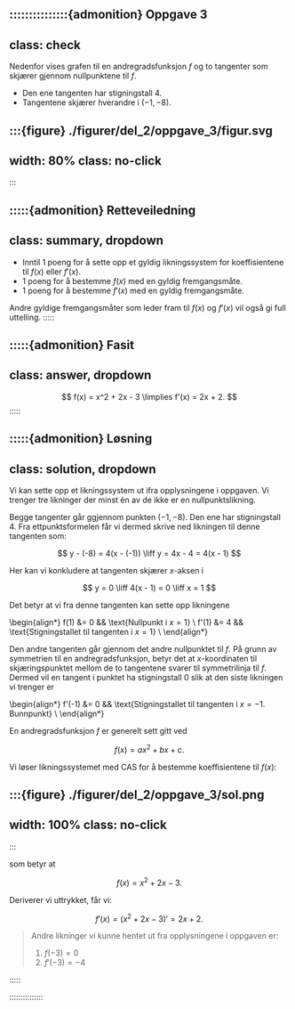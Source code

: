 :::::::::::::::{admonition} Oppgave 3
---
class: check
---
Nedenfor vises grafen til en andregradsfunksjon $f$ og to tangenter som skjærer gjennom nullpunktene til $f$.
* Den ene tangenten har stigningstall $4$.
* Tangentene skjærer hverandre i $(-1, -8)$. 

:::{figure} ./figurer/del_2/oppgave_3/figur.svg
---
width: 80%
class: no-click
---
:::


:::::{admonition} Retteveiledning
---
class: summary, dropdown
---
* Inntil 1 poeng for å sette opp et gyldig likningssystem for koeffisientene til $f(x)$ eller $f'(x)$.
* 1 poeng for å bestemme $f(x)$ med en gyldig fremgangsmåte.
* 1 poeng for å bestemme $f'(x)$ med en gyldig fremgangsmåte.

Andre gyldige fremgangsmåter som leder fram til $f(x)$ og $f'(x)$ vil også gi full uttelling.
:::::


:::::{admonition} Fasit
---
class: answer, dropdown
---
$$
f(x) = x^2 + 2x - 3 \limplies f'(x) = 2x + 2.
$$
:::::


:::::{admonition} Løsning
---
class: solution, dropdown
---
Vi kan sette opp et likningssystem ut ifra opplysningene i oppgaven. Vi trenger tre likninger der minst én av de ikke er en nullpunktslikning. 

Begge tangenter går ggjennom punkten $(-1, -8)$. Den ene har stigningstall $4$. Fra ettpunktsformelen får vi dermed skrive ned likningen til denne tangenten som:

$$
y - (-8) = 4(x - (-1)) \liff y = 4x - 4 = 4(x - 1)
$$

Her kan vi konkludere at tangenten skjærer $x$-aksen i

$$
y = 0 \liff 4(x - 1) = 0 \liff x = 1
$$

Det betyr at vi fra denne tangenten kan sette opp likningene

\begin{align*}
    f(1) &= 0 && \text{Nullpunkt i $x = 1$} \\
    f'(1) &= 4 && \text{Stigningstallet til tangenten i $x = 1$} \\
\end{align*}

Den andre tangenten går gjennom det andre nullpunktet til $f$. På grunn av symmetrien til en andregradsfunksjon, betyr det at $x$-koordinaten til skjæringspunktet mellom de to tangentene svarer til symmetrilinja til $f$. Dermed vil en tangent i punktet ha stigningstall $0$ slik at den siste likningen vi trenger er

\begin{align*}
    f'(-1) &= 0 && \text{Stigningstallet til tangenten i $x = -1$. Bunnpunkt} \\
\end{align*}

En andregradsfunksjon $f$ er generelt sett gitt ved 

$$
f(x) = ax^2 + bx + c.
$$

Vi løser likningssystemet med CAS for å bestemme koeffisientene til $f(x)$:

:::{figure} ./figurer/del_2/oppgave_3/sol.png
---
width: 100%
class: no-click
---
:::

som betyr at 

$$
f(x) = x^2 + 2x - 3. 
$$

Deriverer vi uttrykket, får vi:

$$
f'(x) = (x^2 + 2x - 3)' = 2x + 2.
$$



> Andre likninger vi kunne hentet ut fra opplysningene i oppgaven er: 
> 1) $f(-3) = 0$
> 2) $f'(-3) = -4$

:::::

:::::::::::::::

